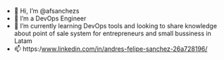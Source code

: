 - 👋 Hi, I’m @afsanchezs
- 👀 I’m a DevOps Engineer
- 🌱 I’m currently learning DevOps tools and looking to share knowledge about point of sale system for entrepreneurs and small bussiness in Latam
- 📫 https:/www.linkedin.com/in/andres-felipe-sanchez-26a728196/

